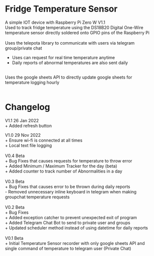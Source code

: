 # Fridge Temperature Sensor
A simple IOT device with Raspberry Pi Zero W V1.1 <br />
Used to track fridge temperature using the DS18B20 Digital One-Wire temperature sensor directly soldered onto GPIO pins of the Raspberry Pi <br />
<br />
Uses the telepota library to communicate with users via telegram group/private chat <br />
- Uses can request for real time temperature anytime <br />
- Daily reports of abnormal temperatures are also sent daily <br />
<br />
Uses the google sheets API to directly update google sheets for temperature logging hourly <br />
<br />

# Changelog
V1.1 26 Jan 2022 <br />
\+ Added refresh button <br />

V1.0 29 Nov 2022 <br />
\+ Ensure wi-fi is connected at all times <br />
\+ Local text file logging <br />
<br />
V0.4 Beta <br />
\+ Bug Fixes that causes requests for temperature to throw error <br />
\+ Added Minimum / Maximum Tracker for the day (beta) <br />
\+ Added counter to track number of Abnormalities in a day <br />
<br />
V0.3 Beta <br />
\+ Bug Fixes that causes error to be thrown during daily reports <br />
\- Removed unnecessary inline keyboard in telegram when making groupchat temperature requests <br />
<br />
V0.2 Beta <br />
\+ Bug Fixes <br />
\+ Added exception catcher to prevent unexpected exit of program <br />
\+ Added Telegram Chat Bot to send to private user and groups <br />
\+ Updated scheduler method instead of using datetime for daily reports <br />
<br />
V0.1 Beta <br />
\+ Initial Temperature Sensor recorder with only google sheets API and single command of temperature to telegram user (Private Chat) <br />
